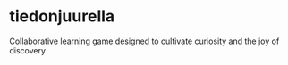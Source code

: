 # tiedonjuurella
Collaborative learning game designed to cultivate curiosity and the joy of discovery
